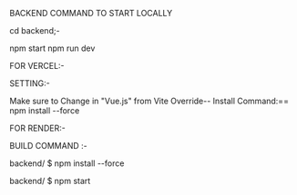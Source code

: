 BACKEND COMMAND TO START LOCALLY

cd backend;-

npm start
npm run dev

FOR VERCEL:-

SETTING:-

Make sure to Change in "Vue.js" from Vite
Override--
Install Command:== npm install --force


FOR RENDER:-

BUILD COMMAND :- 

backend/ $ npm install --force

backend/ $ npm start
